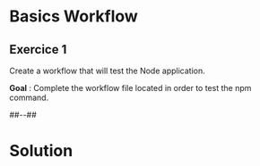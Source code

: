 <!-- .slide: class="exercice" -->

# Basics Workflow
## Exercice 1

Create a workflow that will test the Node application.

**Goal** : Complete the workflow file located in order to test the npm command.

##--##
<!-- .slide: class="transition blue"-->

# Solution
